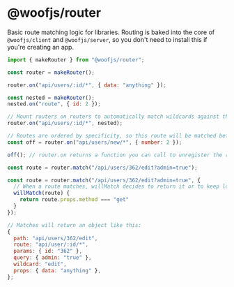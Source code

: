 # @woofjs/router

Basic route matching logic for libraries. Routing is baked into the core of `@woofjs/client` and `@woofjs/server`, so you don't need to install this if you're creating an app.

```js
import { makeRouter } from "@woofjs/router";

const router = makeRouter();

router.on("api/users/:id/*", { data: "anything" });

const nested = makeRouter();
nested.on("route", { id: 2 });

// Mount routers on routers to automatically match wildcards against that router.
router.on("api/users/:id/*", nested);

// Routes are ordered by specificity, so this route will be matched before the one above.
const off = router.on("api/users/new/*", { number: 2 });

off(); // router.on returns a function you can call to unregister the route.

const route = router.match("/api/users/362/edit?admin=true");

const route = router.match("/api/users/362/edit?admin=true", {
  // When a route matches, willMatch decides to return it or to keep looking.
  willMatch(route) {
    return route.props.method === "get"
  }
});

// Matches will return an object like this:
{
  path: "api/users/362/edit",
  route: "api/user/:id/*",
  params: { id: "362" },
  query: { admin: "true" },
  wildcard: "edit",
  props: { data: "anything" },
};
```
